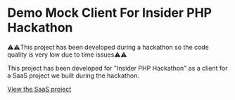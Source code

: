# Demo Mock Client For Insider PHP Hackathon
⚠️⚠️This project has been developed during a hackathon so the code quality is very low due to time issues⚠️⚠️

This project has been developed for "Insider PHP Hackathon" as a client for a SaaS project we built during the hackathon. 

[View the SaaS project](https://github.com/AhmetHuseyinDOK/returner)
